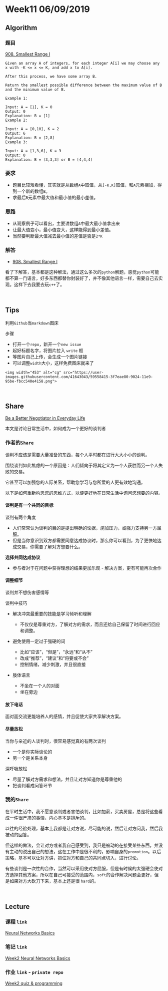 # Week11 06/09/2019


## Algorithm

### 题目

[908. Smallest Range I](https://leetcode.com/problems/smallest-range-i/)

```
Given an array A of integers, for each integer A[i] we may choose any x with -K <= x <= K, and add x to A[i].

After this process, we have some array B.

Return the smallest possible difference between the maximum value of B and the minimum value of B.

Example 1:

Input: A = [1], K = 0
Output: 0
Explanation: B = [1]
Example 2:

Input: A = [0,10], K = 2
Output: 6
Explanation: B = [2,8]
Example 3:

Input: A = [1,3,6], K = 3
Output: 0
Explanation: B = [3,3,3] or B = [4,4,4]
```

### 要求
- 题目比较难看懂，其实就是从数组`A`中取值，从`[-K,K]`取值，和`A`元素相加，得到一个新的数组`B`。
- 求最后`B`元素中最大值和最小值的最小差值。

### 思路
- 从观察例子可以看出，主要讲数组`A`中最大最小值拿出来
- 让最大值变小，最小值变大，这样能得到最小差值。
- 当然要判断最大值减去最小值的差值是否是`2*K`

### 解答
- [908. Smallest Range I](https://github.com/rubust-ai/Leetcode-python3/blob/master/908_Smallest_Range_I.py)

看了下解答，基本都是这种解法，通过这么多次的`python`解题，感觉`python`可能都不算一门语言，好多东西都替你封装好了，并不像其他语言一样，需要自己去实现。这样下去我要去玩`c++`了。

&nbsp;
## Tips

利用`Github`当`markdown`图床

步骤
- 打开一个`repo`，新开一个`new issue`
- 起好标题名字，将图片拉入 `write` 框
- 等图片自己上传，会生成一个图片链接
- 可以调整`width`大小，这样免费图床就来了

```
<img width="453" alt="cg" src="https://user-images.githubusercontent.com/41643043/59558415-3f7eae80-9024-11e9-95be-fbcc540e4158.png">
```


&nbsp;
## Share

[Be a Better Negotiator in Everyday Life](https://medium.com/s/story/be-a-better-negotiator-in-everyday-life-f7d16afd9ed2)

本文是讨论日常生活中，如何成为一个更好的谈判者

### 作者的`Share`

谈判不应该是需要大量准备的东西，每个人平时都在进行大大小小的谈判。

围绕谈判如此焦虑的一个原因是：人们倾向于将其定义为一个人获胜而另一个人失败的交易。

它甚至可以加强您的人际关系，帮助您学习与您所爱的人更有效地沟通。

以下是如何重新构思您的思维方式，以便更好地在日常生活中询问您想要的内容。

#### 谈判是有一个共同的目标

谈判有两个角度
- 人们常常认为谈判的目的是提出明确的论据，施加压力，或强力支持另一方屈服。
- 但是当你意识到双方都需要同意达成协议时，那么你可以看到，为了更快地达成交易，你需要了解对方想要什么。

**选择共同达成协议**
- 参与者对于在问题中获得理想的结果更加乐观 - 解决方案，更有可能再次合作


#### 调整细节

谈判并不想伤害感情等

谈判中技巧
- 解决冲突最重要的技能是学习倾听和理解
    - 不仅仅是尊重对方，了解对方的需求，而且还给自己保留了时间进行回应和调整。
- 避免使用一定过于强硬的词
    - 比如“应该”，“但是”，“永远”和“从不”
    - 改成“推荐”，“建议”和“将要或不会”
    - 控制情绪，减少刺激，并且很直接

- 肢体语言
    - 不坐在一个人的对面
    - 坐在旁边




#### 放下电话

面对面交流更能培养人的感情，并且促使大家共享解决方案。


#### 尽量放松

当你与亲近的人谈判时，很容易感觉真的有两次谈判
- 一个是你实际谈论的
- 另一个是关系本身

深呼吸放松
- 尽量了解对方需求和想法，并且让对方知道你是尊重他的
- 把谈判看成问答环节


### 我的`Share`

在平时生活中，我不愿意谈判或者害怕谈判，比如加薪，买卖房屋，总是将这些看成一件很严肃的事情，内心基本是排斥的。

以往的经验处理，基本上我都是让对方说，尽可能的说，然后让对方问我，然后我被动的回答。

但这样的做法，会让对方或者我自己感受到，我只是被动的在接受某些东西，并没有主动的说出自己的想法，这在工作中是很不利的，影响自身的`promotion`。以后策略，基本可以让对方讲，抓住对方和自己的共同点切入，进行讨论。

有些谈判是一次性的合作，当然可以采用使对方屈服，但是有时候的太强硬会使对方选择其他方案，所以在自己可接受的范围内，`soft`的合作解决问题会更好，但是如果对方大砍刀下来，基本上还是很 `hard`的。


&nbsp;
## Lecture

### 课程 `link`

[Neural Networks Basics](https://www.coursera.org/learn/neural-networks-deep-learning/home/week/2)

### 笔记 `link`

[Week2 Neural Networks Basics](https://github.com/rubust-ai/Deep-Learning/blob/master/class1-week2.md)

### 作业 `link` - `private repo`

[Week2 quiz & programming](https://github.com/rubust-ai/Deep-Learning-Homework/tree/master/class1/week2)





